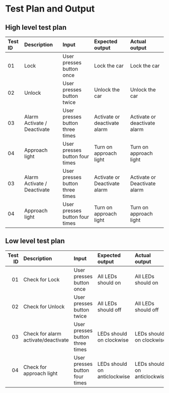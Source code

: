 # Test Plan and Output
## High level test plan
| Test ID | Description | Input  |      Expected output | Actual output |
|:--------|:-----------|:-----------------|:----------------|:---------------|
| 01       | Lock        |  User presses button once | Lock the car | Lock the car |
| 02       | Unlock      | User presses button twice  | Unlock the car | Unlock the car |
| 03       | Alarm Activate / Deactivate |  User presses button three times | Activate or deactivate alarm | Activate or deactivate alarm |
| 04       | Approach light  |  User presses button four times | Turn on approach light | Turn on approach light |
| 03       | Alarm Activate / Deactivate |  User presses button three times | Activate or Deactivate alarm | Activate or Deactivate alarm |
| 04       | Approach light  |  User presses button four times | Turn on approach light | Turn on approach light |

## Low level test plan

| Test ID  | Description | Input |  Expected output | Actual output | Passed |
|------------:|:-----------------|:----------------|:-----------------|:------------------|:---------|
| 01 | Check for Lock | User presses button once | All LEDs should on | All LEDs should on | Passed :white_check_mark:|
| 02 | Check for Unlock | User presses button twice | All LEDs should off | All LEDs should off | Passed :white_check_mark:|
| 03 | Check for alarm activate/deactivate | User presses button three times | LEDs should on clockwise | LEDs should on clockwise | Passed :white_check_mark: |
| 04 | Check for approach light | User presses button four times | LEDs should on anticlockwise |  LEDs should on anticlockwise | Passed :white_check_mark:|

